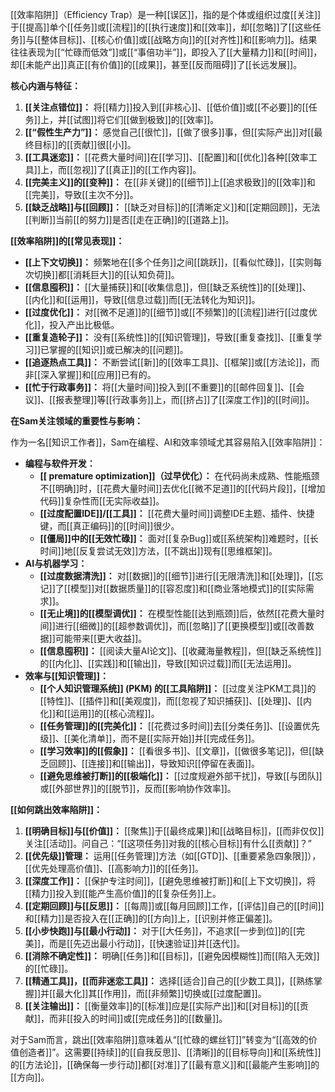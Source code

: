 [[效率陷阱]]（Efficiency Trap）是一种[[误区]]，指的是个体或组织过度[[关注]]于[[提高]]单个[[任务]]或[[流程]]的[[执行速度]]和[[效率]]，却[[忽略]]了[[这些任务]]与[[整体目标]]、[[核心价值]]或[[战略方向]]的[[对齐性]]和[[影响力]]。结果往往表现为[[“忙碌而低效”]]或[[“事倍功半”]]，即投入了[[大量精力]]和[[时间]]，却[[未能产出]]真正[[有价值]]的[[成果]]，甚至[[反而阻碍]]了[[长远发展]]。

**核心内涵与特征：**

1.  **[[关注点错位]]：** 将[[精力]]投入到[[非核心]]、[[低价值]]或[[不必要]]的[[任务]]上，并[[试图]]将它们[[做到极致]]的[[效率]]。
2.  **[[“假性生产力”]]：** 感觉自己[[很忙]]，[[做了很多]]事，但[[实际产出]]对[[最终目标]]的[[贡献]]很[[小]]。
3.  **[[工具迷恋]]：** [[花费大量时间]]在[[学习]]、[[配置]]和[[优化]]各种[[效率工具]]上，而[[忽视]]了[[真正]]的[[工作内容]]。
4.  **[[完美主义]]的[[变种]]：** 在[[非关键]]的[[细节]]上[[追求极致]]的[[效率]]和[[完美]]，导致[[主次不分]]。
5.  **[[缺乏战略]]与[[回顾]]：** [[缺乏对目标]]的[[清晰定义]]和[[定期回顾]]，无法[[判断]]当前[[的努力]]是否[[走在正确]]的[[道路上]]。

**[[效率陷阱]]的[[常见表现]]：**

*   **[[上下文切换]]：** 频繁地在[[多个任务]]之间[[跳跃]]，[[看似忙碌]]，[[实则每次切换]]都[[消耗巨大]]的[[认知负荷]]。
*   **[[信息囤积]]：** [[大量捕获]]和[[收集信息]]，但[[缺乏系统性]]的[[处理]]、[[内化]]和[[运用]]，导致[[信息过载]]而[[无法转化为知识]]。
*   **[[过度优化]]：** 对[[微不足道]]的[[细节]]或[[不频繁]]的[[流程]]进行[[过度优化]]，投入产出比极低。
*   **[[重复造轮子]]：** 没有[[系统性]]的[[知识管理]]，导致[[重复查找]]、[[重复学习]]已掌握的[[知识]]或已解决的[[问题]]。
*   **[[追逐热点工具]]：** 不断尝试[[新]]的[[效率工具]]、[[框架]]或[[方法论]]，而非[[深入掌握]]和[[应用]]已有的。
*   **[[忙于行政事务]]：** 将[[大量时间]]投入到[[不重要]]的[[邮件回复]]、[[会议]]、[[报表整理]]等[[行政事务]]上，而[[挤占]]了[[深度工作]]的[[时间]]。

**在Sam关注领域的重要性与影响：**

作为一名[[知识工作者]]，Sam在编程、AI和效率领域尤其容易陷入[[效率陷阱]]：

*   **编程与软件开发：**
    *   **[[ premature optimization]]（过早优化）：** 在代码尚未成熟、性能瓶颈不[[明确]]时，[[花费大量时间]]去优化[[微不足道]]的[[代码片段]]，[[增加代码]]复杂性而[[无实际收益]]。
    *   **[[过度配置IDE]]/[[工具]]：** [[花费大量时间]]调整IDE主题、插件、快捷键，而[[真正编码]]的[[时间]]很少。
    *   **[[僵局]]中的[[无效忙碌]]：** 面对[[复杂Bug]]或[[系统架构]]难题时，[[长时间]]地[[反复尝试无效]]方法，[[不跳出]]现有[[思维框架]]。
*   **AI与机器学习：**
    *   **[[过度数据清洗]]：** 对[[数据]]的[[细节]]进行[[无限清洗]]和[[处理]]，[[忘记]]了[[模型]]对[[数据质量]]的[[容忍度]]和[[商业落地模式]]的[[实际需求]]。
    *   **[[无止境]]的[[模型调优]]：** 在模型性能[[达到瓶颈]]后，依然[[花费大量时间]]进行[[细微]]的[[超参数调优]]，而[[忽略]]了[[更换模型]]或[[改善数据]]可能带来[[更大收益]]。
    *   **[[信息囤积]]：** [[阅读大量AI论文]]、[[收藏海量教程]]，但[[缺乏系统性]]的[[内化]]、[[实践]]和[[输出]]，导致[[知识过载]]而[[无法运用]]。
*   **效率与[[知识管理]]：**
    *   **[[个人知识管理系统]] (PKM) 的[[工具陷阱]]：** [[过度关注PKM工具]]的[[特性]]、[[插件]]和[[美观度]]，而[[忽视了知识捕获]]、[[处理]]、[[内化]]和[[运用]]的[[核心流程]]。
    *   **[[任务管理]]的[[完美化]]：** [[花费过多时间]]去[[分类任务]]、[[设置优先级]]、[[美化清单]]，而不是[[实际开始]]并[[完成任务]]。
    *   **[[学习效率]]的[[假象]]：** [[看很多书]]、[[文章]]，[[做很多笔记]]，但[[缺乏回顾]]、[[连接]]和[[输出]]，导致知识[[停留在表面]]。
    *   **[[避免思维被打断]]的[[极端化]]：** [[过度规避外部干扰]]，导致[[与团队]]或[[外部世界]]的[[脱节]]，反而[[影响协作效率]]。

**[[如何跳出效率陷阱]]：**

1.  **[[明确目标]]与[[价值]]：** [[聚焦]]于[[最终成果]]和[[战略目标]]，[[而非仅仅]]关注[[活动]]。问自己：“[[这项任务]]对我的[[核心目标]]有什么[[贡献]]？”
2.  **[[优先级]]管理：** 运用[[任务管理]]方法（如[[GTD]]、[[重要紧急四象限]]），[[优先处理高价值]]、[[高影响力]]的[[任务]]。
3.  **[[深度工作]]：** [[保护专注时间]]，[[避免思维被打断]]和[[上下文切换]]，将[[精力]]投入到[[能产生高价值]]的[[复杂任务]]上。
4.  **[[定期回顾]]与[[反思]]：** [[每周]]或[[每月回顾]]工作，[[评估]]自己的[[时间]]和[[精力]]是否投入在[[正确]]的[[方向]]上，[[识别并修正偏差]]。
5.  **[[小步快跑]]与[[最小行动]]：** 对于[[大任务]]，不追求[[一步到位]]的[[完美]]，而是[[先迈出最小行动]]，[[快速验证]]并[[迭代]]。
6.  **[[消除不确定性]]：** 明确[[任务]]和[[目标]]，[[避免因模糊性]]而[[陷入无效]]的[[忙碌]]。
7.  **[[精通工具]]，[[而非迷恋工具]]：** 选择[[适合]]自己的[[少数工具]]，[[熟练掌握]]并[[最大化]]其[[作用]]，而[[非频繁]]切换或[[过度配置]]。
8.  **[[关注输出]]：** [[衡量效率]]的[[标准]]应是[[实际产出]]和[[对目标]]的[[贡献]]，而非[[投入的时间]]或[[完成任务]]的[[数量]]。

对于Sam而言，跳出[[效率陷阱]]意味着从“[[忙碌的螺丝钉]]”转变为“[[高效的价值创造者]]”。这需要[[持续]]的[[自我反思]]、[[清晰]]的[[目标导向]]和[[系统性]]的[[方法论]]，[[确保每一步行动]]都[[对准]]了[[最有意义]]和[[最能产生影响]]的[[方向]]。